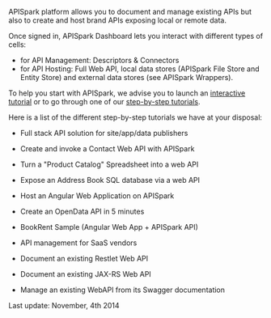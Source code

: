 APISpark platform allows you to document and manage existing APIs but also to create and host brand APIs exposing local or remote data.

Once signed in, APISpark Dashboard lets you interact with different types of cells:

 * for API Management: Descriptors & Connectors
 * for API Hosting: Full Web API, local data stores (APISpark File Store and Entity Store) and external data stores (see APISpark Wrappers).

To help you start with APISpark, we advise you to launch an
[interactive tutorial](technical-resources/apispark/guide/get-started/interactive-tutorials "interactive tutorial") or to go through one of our
[step-by-step tutorials](apispark/tutorials "step-by-step tutorials").

Here is a list of the different step-by-step tutorials we have at your disposal:

 * Full stack API solution for site/app/data publishers
  * Create and invoke a Contact Web API with APISpark
  * Turn a "Product Catalog" Spreadsheet into a web API
  * Expose an Address Book SQL database via a web API
  * Host an Angular Web Application on APISpark
  * Create an OpenData API in 5 minutes
  * BookRent Sample (Angular Web App + APISpark API)


 * API management for SaaS vendors
  * Document an existing Restlet Web API
  * Document an existing JAX-RS Web API
  * Manage an existing WebAPI from its Swagger documentation

Last update: November, 4th 2014
